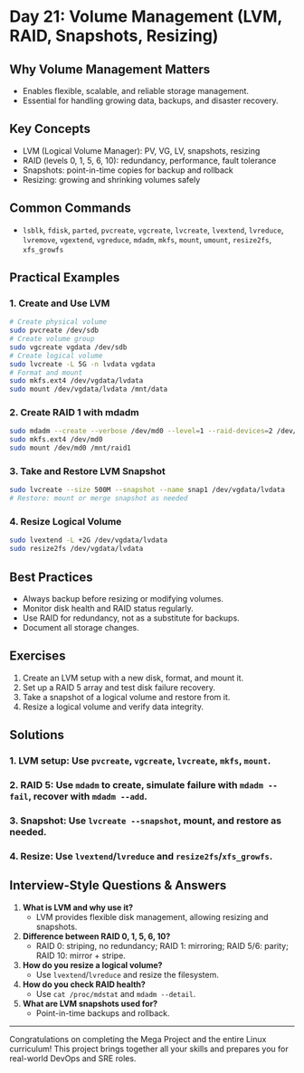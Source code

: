 # Day 21: Volume Management (LVM, RAID, Snapshots, Resizing)

## Why Volume Management Matters
- Enables flexible, scalable, and reliable storage management.
- Essential for handling growing data, backups, and disaster recovery.

## Key Concepts
- LVM (Logical Volume Manager): PV, VG, LV, snapshots, resizing
- RAID (levels 0, 1, 5, 6, 10): redundancy, performance, fault tolerance
- Snapshots: point-in-time copies for backup and rollback
- Resizing: growing and shrinking volumes safely

## Common Commands
- `lsblk`, `fdisk`, `parted`, `pvcreate`, `vgcreate`, `lvcreate`, `lvextend`, `lvreduce`, `lvremove`, `vgextend`, `vgreduce`, `mdadm`, `mkfs`, `mount`, `umount`, `resize2fs`, `xfs_growfs`

## Practical Examples
### 1. Create and Use LVM
```bash
# Create physical volume
sudo pvcreate /dev/sdb
# Create volume group
sudo vgcreate vgdata /dev/sdb
# Create logical volume
sudo lvcreate -L 5G -n lvdata vgdata
# Format and mount
sudo mkfs.ext4 /dev/vgdata/lvdata
sudo mount /dev/vgdata/lvdata /mnt/data
```

### 2. Create RAID 1 with mdadm
```bash
sudo mdadm --create --verbose /dev/md0 --level=1 --raid-devices=2 /dev/sdc /dev/sdd
sudo mkfs.ext4 /dev/md0
sudo mount /dev/md0 /mnt/raid1
```

### 3. Take and Restore LVM Snapshot
```bash
sudo lvcreate --size 500M --snapshot --name snap1 /dev/vgdata/lvdata
# Restore: mount or merge snapshot as needed
```

### 4. Resize Logical Volume
```bash
sudo lvextend -L +2G /dev/vgdata/lvdata
sudo resize2fs /dev/vgdata/lvdata
```

## Best Practices
- Always backup before resizing or modifying volumes.
- Monitor disk health and RAID status regularly.
- Use RAID for redundancy, not as a substitute for backups.
- Document all storage changes.

## Exercises
1. Create an LVM setup with a new disk, format, and mount it.
2. Set up a RAID 5 array and test disk failure recovery.
3. Take a snapshot of a logical volume and restore from it.
4. Resize a logical volume and verify data integrity.

## Solutions
### 1. LVM setup: Use `pvcreate`, `vgcreate`, `lvcreate`, `mkfs`, `mount`.
### 2. RAID 5: Use `mdadm` to create, simulate failure with `mdadm --fail`, recover with `mdadm --add`.
### 3. Snapshot: Use `lvcreate --snapshot`, mount, and restore as needed.
### 4. Resize: Use `lvextend`/`lvreduce` and `resize2fs`/`xfs_growfs`.

## Interview-Style Questions & Answers
1. **What is LVM and why use it?**
   - LVM provides flexible disk management, allowing resizing and snapshots.
2. **Difference between RAID 0, 1, 5, 6, 10?**
   - RAID 0: striping, no redundancy; RAID 1: mirroring; RAID 5/6: parity; RAID 10: mirror + stripe.
3. **How do you resize a logical volume?**
   - Use `lvextend`/`lvreduce` and resize the filesystem.
4. **How do you check RAID health?**
   - Use `cat /proc/mdstat` and `mdadm --detail`.
5. **What are LVM snapshots used for?**
   - Point-in-time backups and rollback.

---

Congratulations on completing the Mega Project and the entire Linux curriculum! This project brings together all your skills and prepares you for real-world DevOps and SRE roles.